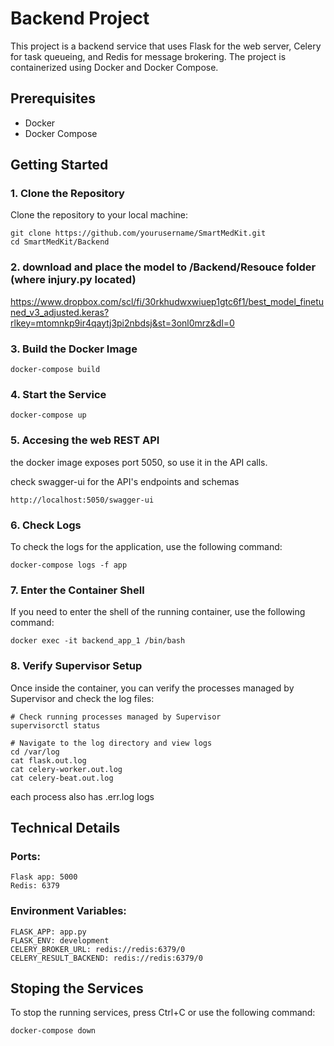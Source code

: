 # Backend Project

This project is a backend service that uses Flask for the web server, Celery for task queueing, and Redis for message brokering. The project is containerized using Docker and Docker Compose.

## Prerequisites

- Docker
- Docker Compose

## Getting Started

### 1. Clone the Repository

Clone the repository to your local machine:

```
git clone https://github.com/yourusername/SmartMedKit.git
cd SmartMedKit/Backend
```

### 2. download and place the model to /Backend/Resouce folder (where injury.py located)
https://www.dropbox.com/scl/fi/30rkhudwxwiuep1gtc6f1/best_model_finetuned_v3_adjusted.keras?rlkey=mtomnkp9ir4qaytj3pi2nbdsj&st=3onl0mrz&dl=0

### 3. Build the Docker Image
```
docker-compose build
```

### 4. Start the Service
```
docker-compose up
```

### 5. Accesing the web REST API

the docker image exposes port 5050, so use it in the API calls.

check swagger-ui for the API's endpoints and schemas
```
http://localhost:5050/swagger-ui
```

### 6. Check Logs

To check the logs for the application, use the following command:
```
docker-compose logs -f app
```

### 7. Enter the Container Shell

If you need to enter the shell of the running container, use the following command:
```
docker exec -it backend_app_1 /bin/bash
```

### 8. Verify Supervisor Setup

Once inside the container, you can verify the processes managed by Supervisor and check the log files:
```
# Check running processes managed by Supervisor
supervisorctl status

# Navigate to the log directory and view logs
cd /var/log
cat flask.out.log
cat celery-worker.out.log
cat celery-beat.out.log
```

each process also has .err.log logs

## Technical Details
### Ports:
```
Flask app: 5000
Redis: 6379
```
### Environment Variables:
```
FLASK_APP: app.py
FLASK_ENV: development
CELERY_BROKER_URL: redis://redis:6379/0
CELERY_RESULT_BACKEND: redis://redis:6379/0
```

## Stoping the Services

To stop the running services, press Ctrl+C or use the following command:
```
docker-compose down
```
